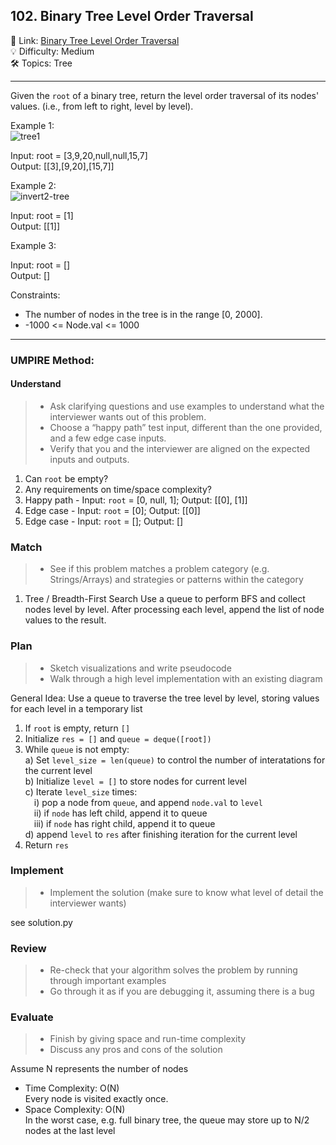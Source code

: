 ## 102. Binary Tree Level Order Traversal
🔗 Link: [Binary Tree Level Order Traversal](https://leetcode.com/problems/binary-tree-level-order-traversal/description/)<br>
💡 Difficulty: Medium<br>
🛠️ Topics: Tree<br>

<hr>

Given the `root` of a binary tree, return the level order traversal of its nodes' values. (i.e., from left to right, level by level).<br>


Example 1:<br>
![tree1](https://github.com/user-attachments/assets/151d9a0f-2ee3-4548-a28b-6e3d7dd043c2)

Input: root = [3,9,20,null,null,15,7]<br>
Output: [[3],[9,20],[15,7]]<br>


Example 2:<br>
![invert2-tree](https://github.com/user-attachments/assets/aa1055b5-fd9d-4f12-a235-5609cb340722)

Input: root = [1]<br>
Output: [[1]]<br>


Example 3:<br>

Input: root = []<br>
Output: []<br>

Constraints:<br>

- The number of nodes in the tree is in the range [0, 2000].
- -1000 <= Node.val <= 1000

<hr>

### UMPIRE Method:
#### Understand

> - Ask clarifying questions and use examples to understand what the interviewer wants out of this problem.
> - Choose a “happy path” test input, different than the one provided, and a few edge case inputs. 
> - Verify that you and the interviewer are aligned on the expected inputs and outputs.
1. Can `root` be empty?<br>
2. Any requirements on time/space complexity?<br>
3. Happy path - Input: `root` = [0, null, 1]; Output: [[0], [1]]
4. Edge case - Input: `root` = [0]; Output: [[0]]
5. Edge case - Input: `root` = []; Output: []

### Match
> - See if this problem matches a problem category (e.g. Strings/Arrays) and strategies or patterns within the category
1. Tree / Breadth-First Search
   Use a queue to perform BFS and collect nodes level by level. After processing each level, append the list of node values to the result.
   
### Plan
> - Sketch visualizations and write pseudocode
> - Walk through a high level implementation with an existing diagram

General Idea: Use a queue to traverse the tree level by level, storing values for each level in a temporary list

1) If `root` is empty, return `[]`
2) Initialize `res = []` and `queue = deque([root])`
3) While `queue` is not empty:<br>
   a) Set `level_size = len(queue)` to control the number of interatations for the current level<br>
   b) Initialize `level = []` to store nodes for current level<br>
   c) Iterate `level_size` times:<br>
      &ensp;&ensp;i) pop a node from `queue`, and append `node.val` to `level`<br>
      &ensp;&ensp;ii) if `node` has left child, append it to queue<br>
      &ensp;&ensp;iii) if `node` has right child, append it to queue<br>
   d) append `level` to `res` after finishing iteration for the current level<br>
4) Return `res`<br>
    
### Implement
> - Implement the solution (make sure to know what level of detail the interviewer wants)

see solution.py

### Review
> - Re-check that your algorithm solves the problem by running through important examples
> - Go through it as if you are debugging it, assuming there is a bug
### Evaluate
> - Finish by giving space and run-time complexity
> - Discuss any pros and cons of the solution

Assume N represents the number of nodes

- Time Complexity: O(N)<br>
  Every node is visited exactly once.<br>
- Space Complexity: O(N)<br>
  In the worst case, e.g. full binary tree, the queue may store up to N/2 nodes at the last level<br>


